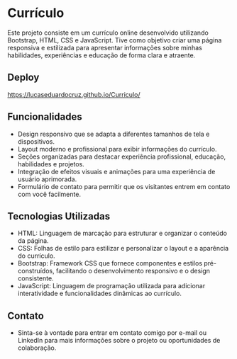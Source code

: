 
# Currículo


Este projeto consiste em um currículo online desenvolvido utilizando Bootstrap, HTML, CSS e JavaScript. Tive como objetivo criar uma página responsiva e estilizada para apresentar informações sobre minhas habilidades, experiências e educação de forma clara e atraente.

## Deploy
https://lucaseduardocruz.github.io/Curriculo/
## Funcionalidades

- Design responsivo que se adapta a diferentes tamanhos de tela e dispositivos.
- Layout moderno e profissional para exibir informações do currículo.
- Seções organizadas para destacar experiência profissional, educação, habilidades e projetos.
- Integração de efeitos visuais e animações para uma experiência de usuário aprimorada.
- Formulário de contato para permitir que os visitantes entrem em contato com você facilmente.

## Tecnologias Utilizadas

- HTML: Linguagem de marcação para estruturar e organizar o conteúdo da página.
- CSS: Folhas de estilo para estilizar e personalizar o layout e a aparência do currículo.
- Bootstrap: Framework CSS que fornece componentes e estilos pré-construídos, facilitando o desenvolvimento responsivo e o design consistente.
- JavaScript: Linguagem de programação utilizada para adicionar interatividade e funcionalidades dinâmicas ao currículo.

## Contato

- Sinta-se à vontade para entrar em contato comigo por e-mail ou LinkedIn para mais informações sobre o projeto ou oportunidades de colaboração.
